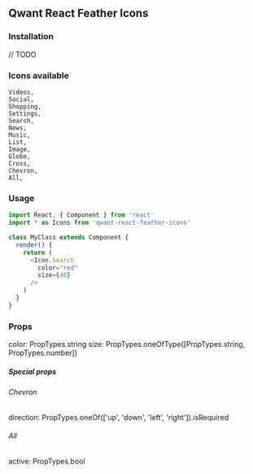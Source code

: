 ## Qwant React Feather Icons

### Installation
  // TODO

### Icons available

```
Videos,
Social,
Shopping,
Settings,
Search,
News,
Music,
List,
Image,
Globe,
Cross,
Chevron,
All,
```

### Usage

```javascript
import React, { Component } from 'react'
import * as Icons from 'qwant-react-feather-icons'

class MyClass extends Component {
  render() {
    return (
      <Icon.Search
        color="red"
        size={48}
      />
    )
  }
}
```

### Props

color: PropTypes.string
size: PropTypes.oneOfType([PropTypes.string, PropTypes.number])


##### Special props

###### Chevron

direction: PropTypes.oneOf(['up', 'down', 'left', 'right']).isRequired

###### All

active: PropTypes.bool
